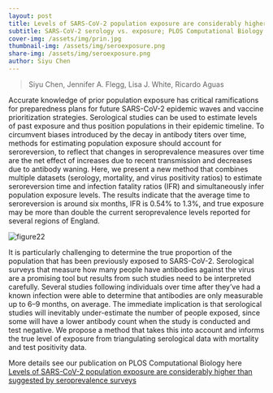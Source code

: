 ```yaml
---
layout: post
title: Levels of SARS-CoV-2 population exposure are considerably higher than suggested by seroprevalence surveys
subtitle: SARS-CoV-2 serology vs. exposure; PLOS Computational Biology
cover-img: /assets/img/prin.jpg
thumbnail-img: /assets/img/seroexposure.png
share-img: /assets/img/seroexposure.png
author: Siyu Chen
---
```

> Siyu Chen, Jennifer A. Flegg, Lisa J. White, Ricardo Aguas 

Accurate knowledge of prior population exposure has critical ramifications for preparedness plans for future SARS-CoV-2 epidemic waves and vaccine prioritization strategies. Serological studies can be used to estimate levels of past exposure and thus position populations in their epidemic timeline. To circumvent biases introduced by the decay in antibody titers over time, methods for estimating population exposure should account for seroreversion, to reflect that changes in seroprevalence measures over time are the net effect of increases due to recent transmission and decreases due to antibody waning. Here, we present a new method that combines multiple datasets (serology, mortality, and virus positivity ratios) to estimate seroreversion time and infection fatality ratios (IFR) and simultaneously infer population exposure levels. The results indicate that the average time to seroreversion is around six months, IFR is 0.54% to 1.3%, and true exposure may be more than double the current seroprevalence levels reported for several regions of England.

![figure22](https://SiyuChenOxf.github.io/assets/img/figure22.png)

It is particularly challenging to determine the true proportion of the population that has been previously exposed to SARS-CoV-2. Serological surveys that measure how many people have antibodies against the virus are a promising tool but results from such studies need to be interpreted carefully. Several studies following individuals over time after they’ve had a known infection were able to determine that antibodies are only measurable up to 6–9 months, on average. The immediate implication is that serological studies will inevitably under-estimate the number of people exposed, since some will have a lower antibody count when the study is conducted and test negative. We propose a method that takes this into account and informs the true level of exposure from triangulating serological data with mortality and test positivity data.

More details see our publication on PLOS Computational Biology here [Levels of SARS-CoV-2 population exposure are considerably higher than suggested by seroprevalence surveys](https://journals.plos.org/ploscompbiol/article?id=10.1371/journal.pcbi.1009436)
